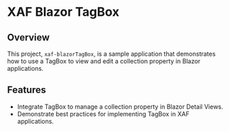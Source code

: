 # XAF Blazor TagBox

## Overview

This project, `xaf-blazorTagBox`, is a sample application that demonstrates how to use a TagBox to view and edit a collection property in Blazor applications.

## Features

- Integrate TagBox to manage a collection property in Blazor Detail Views.
- Demonstrate best practices for implementing TagBox in XAF applications.

